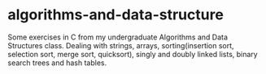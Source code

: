 # algorithms-and-data-structure
Some exercises in C from my undergraduate Algorithms and Data Structures class. 
Dealing with strings, arrays, sorting(insertion sort, selection sort, merge sort, quicksort), singly and doubly linked lists, binary search trees and hash tables.
